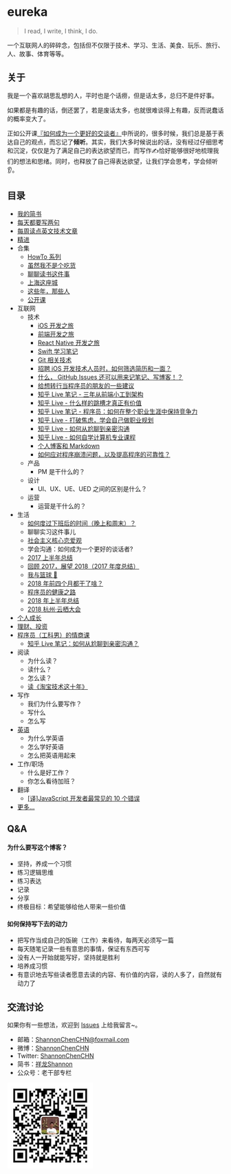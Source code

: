 
# eureka

> I read, I write, I think, I do.


一个互联网人的碎碎念，包括但不仅限于技术、学习、生活、美食、玩乐、旅行、人、故事、体育等等。


## 关于
我是一个喜欢胡思乱想的人，平时也是个话痨，但是话太多，总归不是件好事。

如果都是有趣的话，倒还罢了，若是废话太多，也就很难谈得上有趣，反而说蠢话的概率变大了。

正如公开课[『如何成为一个更好的交谈者』](http://open.163.com/movie/2016/3/F/E/MBFLN6BJF_MBFLNJGFE.html)中所说的，很多时候，我们总是基于表达自己的观点，而忘记了**倾听**。其实，我们大多时候说出的话，没有经过仔细思考和沉淀，仅仅是为了满足自己的表达欲望而已，而写作✍️恰好能够很好地梳理我们的想法和思绪。同时，也释放了自己得表达欲望，让我们学会思考，学会倾听👂。


## 目录
- [我的简书](http://www.jianshu.com/u/4ef5e287fc91)
- [每天都要写两句](https://github.com/ShannonChenCHN/eureka/issues/31)
- [每周读点英文技术文章](https://github.com/ShannonChenCHN/eureka/issues/97)
- [精进](https://github.com/ShannonChenCHN/eureka/issues/12)
- 合集
  - [HowTo 系列](https://github.com/ShannonChenCHN/HowTo)
  - [虽然我不是个吃货](https://github.com/ShannonChenCHN/eureka/issues/58)
  - [聊聊读书这件事](https://github.com/ShannonChenCHN/eureka/issues/19)
  - [上海这座城](https://github.com/ShannonChenCHN/eureka/issues/52)
  - [这些年，那些人](https://github.com/ShannonChenCHN/eureka/issues/62)
  - [公开课](https://github.com/ShannonChenCHN/eureka/issues/43)
- 互联网
  - 技术
    - [iOS 开发之旅](https://github.com/ShannonChenCHN/iOSLevelingUp)
    - [前端开发之旅](https://github.com/ShannonChenCHN/AFrontEndWebDevTour)
    - [React Native 开发之旅](https://github.com/ShannonChenCHN/AFrontEndWebDevTour/blob/master/React-Native/README.md)
    - [Swift 学习笔记](https://github.com/ShannonChenCHN/ASwiftTour)
    - [Git 相关技术](https://github.com/ShannonChenCHN/eureka/issues/4)
    - [招聘 iOS 开发技术人员时，如何筛选简历和一面？](https://github.com/ShannonChenCHN/eureka/issues/59)
    - [什么， GitHub Issues 还可以用来记笔记、写博客！？](https://github.com/ShannonChenCHN/eureka/issues/60)
    - [给想转行当程序员的朋友的一些建议](https://github.com/ShannonChenCHN/eureka/issues/44)
    - [知乎 Live 笔记 - 三年从前端小工到架构](https://github.com/ShannonChenCHN/eureka/issues/9)
    - [知乎 Live - 什么样的跳槽才真正有价值](https://github.com/ShannonChenCHN/eureka/blob/master/posts/%E7%9F%A5%E4%B9%8E%20Live%20-%20%E4%BB%80%E4%B9%88%E6%A0%B7%E7%9A%84%E8%B7%B3%E6%A7%BD%E6%89%8D%E7%9C%9F%E6%AD%A3%E6%9C%89%E4%BB%B7%E5%80%BC.md)
    - [知乎 Live 笔记 - 程序员：如何在整个职业生涯中保持竞争力](https://github.com/ShannonChenCHN/eureka/blob/master/posts/知乎%20Live%20-%20程序员：如何在整个职业生涯中保持竞争力.md)
    - [知乎 Live - 打破焦虑，学会自己做职业规划](https://github.com/ShannonChenCHN/eureka/blob/master/posts/知乎%20Live%20-%20打破焦虑，学会自己做职业规划.md)
    - [知乎 Live - 如何从尬聊到亲密沟通](https://github.com/ShannonChenCHN/eureka/blob/master/posts/%E7%9F%A5%E4%B9%8E%20Live%20-%20%E5%A6%82%E4%BD%95%E4%BB%8E%E5%B0%AC%E8%81%8A%E5%88%B0%E4%BA%B2%E5%AF%86%E6%B2%9F%E9%80%9A.md)
    - [知乎 Live - 如何自学计算机专业课程](https://github.com/ShannonChenCHN/eureka/blob/master/posts/%E7%9F%A5%E4%B9%8E%20Live%20-%20%E5%A6%82%E4%BD%95%E8%87%AA%E5%AD%A6%E8%AE%A1%E7%AE%97%E6%9C%BA%E4%B8%93%E4%B8%9A%E8%AF%BE%E7%A8%8B.md)
    - [个人博客和 Markdown](https://github.com/ShannonChenCHN/eureka/issues/87)
    - [如何应对程序崩溃问题，以及提高程序的可靠性？](https://github.com/ShannonChenCHN/eureka/issues/88)
  - 产品
    - PM 是干什么的？
  - 设计
    - UI、UX、UE、UED 之间的区别是什么？
  - 运营
    - 运营是干什么的？
- 生活
  - [如何度过下班后的时间（晚上和周末）？](https://github.com/ShannonChenCHN/eureka/issues/90)
  - 聊聊实习这件事儿
  - [社会主义核心恋爱观](https://github.com/ShannonChenCHN/eureka/issues/6)
  - 学会沟通：如何成为一个更好的谈话者?
  - [2017 上半年总结](https://github.com/ShannonChenCHN/eureka/issues/56)
  - [回顾 2017，展望 2018（2017 年度总结） ](https://github.com/ShannonChenCHN/eureka/issues/84)
  - [我与篮球 🏀](https://github.com/ShannonChenCHN/eureka/issues/63)
  - [2018 年前四个月都干了啥？](https://github.com/ShannonChenCHN/eureka/issues/89)
  - [程序员的健康之路 ](https://github.com/ShannonChenCHN/eureka/issues/22)
  - [2018 年上半年总结](https://github.com/ShannonChenCHN/eureka/issues/95)
  - [2018 杭州·云栖大会](https://github.com/ShannonChenCHN/eureka/issues/86#issuecomment-426145886)
- [个人成长](https://github.com/ShannonChenCHN/eureka/issues/12)
- [理财、投资](https://github.com/ShannonChenCHN/eureka/issues/95)
- [程序员（工科男）的情商课](https://github.com/ShannonChenCHN/eureka/issues/71)
  - [知乎 Live 笔记：如何从尬聊到亲密沟通？](https://github.com/ShannonChenCHN/eureka/blob/master/posts/知乎%20Live：尬聊.md)
- 阅读
  - 为什么读？
  - 读什么？
  - 怎么读？
  - [读《淘宝技术这十年》](https://github.com/ShannonChenCHN/eureka/issues/79)
- 写作
  - 我们为什么要写作？
  - 写什么
  - 怎么写
- [英语](https://github.com/ShannonChenCHN/eureka/issues/14)
  - 为什么学英语
  - 怎么学好英语
  - 怎么把英语用起来
- 工作/职场
  - 什么是好工作？
  - 你怎么看待加班？
- 翻译
  - [\[译\]JavaScript 开发者最常见的 10 个错误](https://github.com/ShannonChenCHN/eureka/issues/54)
- [更多...](https://github.com/ShannonChenCHN/eureka/issues?page=2&q=is%3Aissue+is%3Aopen)


## Q&A

#### 为什么要写这个博客？
- 坚持，养成一个习惯
- 练习逻辑思维
- 练习表达
- 记录
- 分享
- 终极目标：希望能够给他人带来一些价值

#### 如何保持写下去的动力
- 把写作当成自己的饭碗（工作）来看待，每两天必须写一篇
- 每天随笔记录一些有意思的事情，保证有东西可写
- 没有人一开始就能写好，坚持就是胜利
- 培养成习惯
- 有意识地去写些读者愿意去读的内容、有价值的内容，读的人多了，自然就有动力了


## 交流讨论
如果你有一些想法，欢迎到 [Issues](https://github.com/ShannonChenCHN/eureka/issues/new) 上给我留言~。

- 邮箱：ShannonChenCHN@foxmail.com
- 微博：[ShannonChenCHN](http://weibo.com/u/2034207895)
- Twitter: [ShannonChenCHN](https://twitter.com/ShannonChenCHN)
- 简书：[祥龙Shannon](http://www.jianshu.com/u/4ef5e287fc91)
- 公众号：老干部专栏


![](./src/qrcode_for_gh_cc686217be41_430.jpg)
